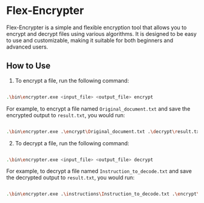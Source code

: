 # Flex-Encrypter

Flex-Encrypter is a simple and flexible encryption tool that allows you to encrypt and decrypt files using various algorithms. It is designed to be easy to use and customizable, making it suitable for both beginners and advanced users.

## How to Use

1. To encrypt a file, run the following command:

```bash

.\bin\encrypter.exe <input_file> <output_file> encrypt

```

For example, to encrypt a file named `Original_document.txt` and save the encrypted output to `result.txt`, you would run:

```bash

.\bin\encrypter.exe .\encrypt\Original_document.txt .\decrypt\result.txt encrypt

```

2. To decrypt a file, run the following command:

```bash

.\bin\encrypter.exe <input_file> <output_file> decrypt

```

For example, to decrypt a file named `Instruction_to_decode.txt` and save the decrypted output to `result.txt`, you would run:

```bash

.\bin\encrypter.exe .\instructions\Instruction_to_decode.txt .\encrypt\result.txt decrypt

```
